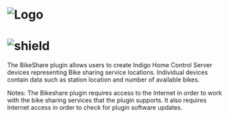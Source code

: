 # ![Logo](https://github.com/DaveL17/BikeShare/wiki/img/img_BikeShareLogo.png)
# ![shield](https://img.shields.io/github/release/DaveL17/BikeShare.svg)

The BikeShare plugin allows users to create Indigo Home Control Server 
devices representing Bike sharing service locations. Individual 
devices contain data such as station location and number of available 
bikes.

Notes: The Bikeshare plugin requires access to the Internet in order 
to work with the bike sharing services that the plugin supports. It 
also requires Internet access in order to check for plugin software 
updates.
